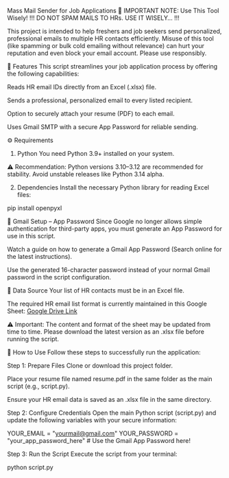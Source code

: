 Mass Mail Sender for Job Applications
🚨 IMPORTANT NOTE: Use This Tool Wisely!
!!! DO NOT SPAM MAILS TO HRs. USE IT WISELY… !!!

This project is intended to help freshers and job seekers send personalized, professional emails to multiple HR contacts efficiently. Misuse of this tool (like spamming or bulk cold emailing without relevance) can hurt your reputation and even block your email account. Please use responsibly.

📌 Features
This script streamlines your job application process by offering the following capabilities:

Reads HR email IDs directly from an Excel (.xlsx) file.

Sends a professional, personalized email to every listed recipient.

Option to securely attach your resume (PDF) to each email.

Uses Gmail SMTP with a secure App Password for reliable sending.

⚙️ Requirements
1. Python
You need Python 3.9+ installed on your system.

⚠️ Recommendation: Python versions 3.10–3.12 are recommended for stability. Avoid unstable releases like Python 3.14 alpha.

2. Dependencies
Install the necessary Python library for reading Excel files:

pip install openpyxl

🔑 Gmail Setup – App Password
Since Google no longer allows simple authentication for third-party apps, you must generate an App Password for use in this script.

Watch a guide on how to generate a Gmail App Password (Search online for the latest instructions).

Use the generated 16-character password instead of your normal Gmail password in the script configuration.

📂 Data Source
Your list of HR contacts must be in an Excel file.

The required HR email list format is currently maintained in this Google Sheet: [Google Drive Link](https://docs.google.com/spreadsheets/d/18wOmINfhsbU4V4qgaexSYotE11mXf3TqJ01RboG9Gm8/edit?usp=sharing)

⚠️ Important: The content and format of the sheet may be updated from time to time. Please download the latest version as an .xlsx file before running the script.

🚀 How to Use
Follow these steps to successfully run the application:

Step 1: Prepare Files
Clone or download this project folder.

Place your resume file named resume.pdf in the same folder as the main script (e.g., script.py).

Ensure your HR email data is saved as an .xlsx file in the same directory.

Step 2: Configure Credentials
Open the main Python script (script.py) and update the following variables with your secure information:

YOUR_EMAIL = "yourmail@gmail.com"
YOUR_PASSWORD = "your_app_password_here" # Use the Gmail App Password here!

Step 3: Run the Script
Execute the script from your terminal:

python script.py
